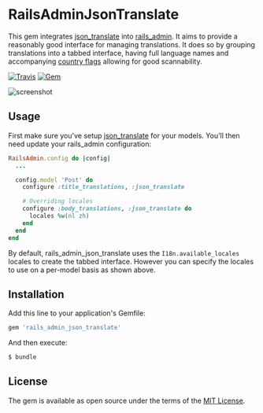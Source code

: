 # RailsAdminJsonTranslate
This gem integrates [json_translate](https://github.com/cfabianski/json_translate) into [rails_admin](https://github.com/sferik/rails_admin). It aims to provide a reasonably good interface for managing translations. It does so by grouping translations into a tabbed interface, having full language names and accompanying [country flags](https://github.com/richardvenneman/emoji_flag) allowing for good scannability.

[![Travis](https://img.shields.io/travis/richardvenneman/rails_admin_json_translate.svg?style=flat-square)](https://travis-ci.org/richardvenneman/rails_admin_json_translate)
[![Gem](https://img.shields.io/gem/v/rails_admin_json_translate.svg)](https://rubygems.org/gems/rails_admin_json_translate)

![screenshot](https://cloud.githubusercontent.com/assets/75705/23833356/7c448ddc-0744-11e7-83fc-22eb1851d060.png)

## Usage
First make sure you've setup [json_translate](https://github.com/cfabianski/json_translate) for your models. You'll then need update your rails_admin configuration:

```ruby
RailsAdmin.config do |config|
  ...

  config.model 'Post' do
    configure :title_translations, :json_translate

    # Overriding locales
    configure :body_translations, :json_translate do
      locales %w(nl zh)
    end
  end
end
```

By default, rails_admin_json_translate uses the `I18n.available_locales` locales to create the tabbed interface. However you can specify the locales to use on a per-model basis as shown above.

## Installation
Add this line to your application's Gemfile:

```ruby
gem 'rails_admin_json_translate'
```

And then execute:
```bash
$ bundle
```

## License
The gem is available as open source under the terms of the [MIT License](http://opensource.org/licenses/MIT).
